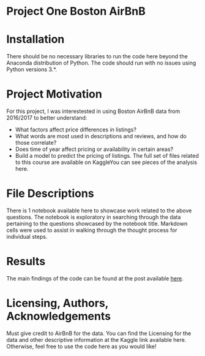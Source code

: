 # Project One Boston AirBnB

# Installation
There should be no necessary libraries to run the code here beyond the Anaconda distribution of Python. The code should run with no issues using Python versions 3.*.

# Project Motivation
For this project, I was interestested in using Boston AirBnB data from 2016/2017 to better understand:

* What factors affect price differences in listings?
* What words are most used in descriptions and reviews, and how do those correlate?
* Does time of year affect pricing or availability in certain areas?
* Build a model to predict the pricing of listings. 
The full set of files related to this course are available on KaggleYou can see pieces of the analysis here.

# File Descriptions
There is 1 notebook available here to showcase work related to the above questions. The notebook is exploratory in searching through the data pertaining to the questions showcased by the notebook title. Markdown cells were used to assist in walking through the thought process for individual steps.

# Results
The main findings of the code can be found at the post available [here](https://medium.com/@stephen.parvaresh/airbnb-data-the-short-story-87d008af3599).

# Licensing, Authors, Acknowledgements
Must give credit to AirBnB for the data. You can find the Licensing for the data and other descriptive information at the Kaggle link available here. Otherwise, feel free to use the code here as you would like!
